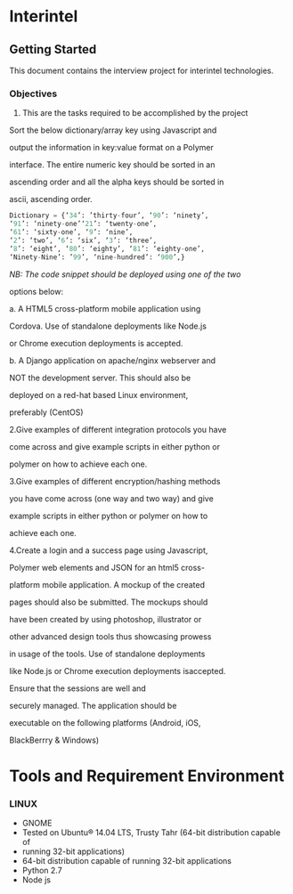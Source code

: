 # Interintel

## Getting Started

This document contains the interview project for interintel technologies.

### Objectives

1. This are the tasks required to be accomplished by the project

Sort the below dictionary/array key using Javascript and

output the information in key:value format on a Polymer

interface. The entire numeric key should be sorted in an

ascending order and all the alpha keys should be sorted in

ascii, ascending order.

```py
Dictionary = {‘34’: ’thirty-four’, ‘90’: ‘ninety’,
‘91’: ‘ninety-one’‘21’: ‘twenty-one’,
‘61’: ‘sixty-one’, ‘9’: ‘nine’,
‘2’: ‘two’, ‘6’: ‘six’, ‘3’: ‘three’,
‘8’: ‘eight’, ‘80’: ‘eighty’, ‘81’: ‘eighty-one’,
‘Ninety-Nine’: ’99’, ‘nine-hundred’: ‘900’,}
```

_NB: The code snippet should be deployed using one of the two_

options below:

a. A HTML5 cross-platform mobile application using

Cordova. Use of standalone deployments like Node.js

or Chrome execution deployments is accepted.

b. A Django application on apache/nginx webserver and

NOT the development server. This should also be

deployed on a red-hat based Linux environment,

preferably \(CentOS\)

2.Give examples of different integration protocols you have

come across and give example scripts in either python or

polymer on how to achieve each one.

3.Give examples of different encryption/hashing methods

you have come across \(one way and two way\) and give

example scripts in either python or polymer on how to

achieve each one.

4.Create a login and a success page using Javascript,

Polymer web elements and JSON for an html5 cross-

platform mobile application. A mockup of the created

pages should also be submitted. The mockups should

have been created by using photoshop, illustrator or

other advanced design tools thus showcasing prowess

in usage of the tools. Use of standalone deployments

like Node.js or Chrome execution deployments isaccepted.

Ensure that the sessions are well and

securely managed. The application should be

executable on the following platforms \(Android, iOS,

BlackBerrry & Windows\)

# Tools and Requirement Environment

### LINUX

* GNOME    
* Tested    on    Ubuntu®    14.04    LTS,    Trusty    Tahr    \(64-bit    distribution    capable    of
* running    32-bit    applications\)
* 64-bit    distribution    capable    of    running    32-bit    applications
* Python 2.7
* Node js



